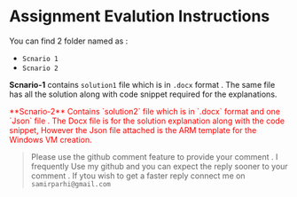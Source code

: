 # Assignment Evalution Instructions


You can find 2 folder named as :

* `Scnario 1` 
* `Scnario 2`

**Scnario-1** contains `solution1` file which is in `.docx` format . The same file has all the solution along with code snippet required for the explanations.

<p style='color:red'> **Scnario-2** Contains  `solution2` file which is in  `.docx` format  and one `Json` file . The Docx file is for the solution explanation along with the code snippet, However the Json file attached is the ARM template for the Windows VM creation. </p>

> Please use the github comment feature to provide your comment .
> I frequently Use my github and you can expect the reply sooner to your comment . If ytou wish to get a faster reply connect me on `samirparhi@gmail.com`

